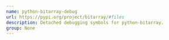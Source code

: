 ```yaml
---
name: python-bitarray-debug
url: https://pypi.org/project/bitarray/#files
description: Detached debugging symbols for python-bitarray.
group: None
---
```

